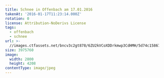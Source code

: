 ```yaml
---
title: Schnee in Offenbach am 17.01.2016
takenAt: '2016-01-17T11:23:14.000Z'
rotation: 0
license: Attribution-NoDerivs License
tags:
  - offenbach
  - schnee
url: >-
  //images.ctfassets.net/bncv3c2gt878/6ZU2kVCoXDDrkmwp3CdHMH/5d74c15867a06ebc6b8ba9df515dbe0c/schnee-in-offenbach-am-17012016_23806847873_o
size: 3975760
image:
  width: 2800
  height: 4208
contentType: image/jpeg
---
```


